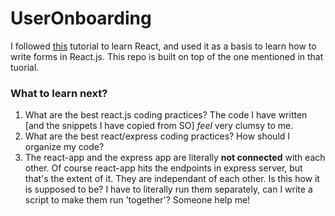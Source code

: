 # UserOnboarding

I followed [this](https://www.codementor.io/blizzerand/building-forms-using-react-everything-you-need-to-know-iz3eyoq4y) tutorial to learn React, and used it as a basis to learn how to write forms in React.js. This repo is built on top of the one mentioned in that tuorial.

### What to learn next?
1. What are the best react.js coding practices? The code I have written [and the snippets I have copied from SO] *feel* very clumsy to me.
2. What are the best react/express coding practices? How should I organize my code?
3. The  react-app and the express app are literally **not connected** with each other. Of course react-app hits the endpoints in express server, but that's the extent of it. They are independant of each other. Is this how it is supposed to be? I have to literally run them separately, can I write a script to make them run 'together'? Someone help me!
